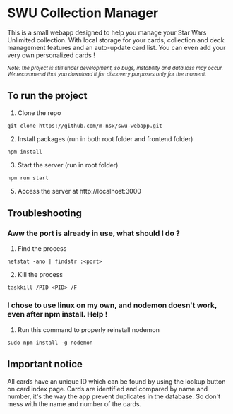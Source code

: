 # SWU Collection Manager

This is a small webapp designed to help you manage your Star Wars Unlimited collection. With local storage for your cards, collection and deck management features and an auto-update card list. You can even add your very own personalized cards !

<sub>*Note: the project is still under development, so bugs, instability and data loss may occur. We recommend that you download it for discovery purposes only for the moment.*</sub>

## To run the project

1. Clone the repo

```
git clone https://github.com/m-nsx/swu-webapp.git
```

2. Install packages (run in both root folder and frontend folder)

```
npm install
```

3. Start the server (run in root folder)

```
npm run start
```

5. Access the server at http://localhost:3000

## Troubleshooting

### Aww the port is already in use, what should I do ?

1. Find the process

```
netstat -ano | findstr :<port>
```

2. Kill the process

```
taskkill /PID <PID> /F
```

### I chose to use linux on my own, and nodemon doesn't work, even after npm install. Help !

1. Run this command to properly reinstall nodemon

```
sudo npm install -g nodemon
```

## Important notice

All cards have an unique ID which can be found by using the lookup button on card index page. Cards are identified and compared by name and number, it's the way the app prevent duplicates in the database. So don't mess with the name and number of the cards.
